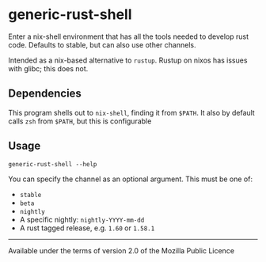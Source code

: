 # generic-rust-shell

Enter a nix-shell environment that has all the tools needed to develop rust code. Defaults to stable, but can also use other channels.

Intended as a nix-based alternative to `rustup`. Rustup on nixos has issues with glibc; this does not.

## Dependencies

This program shells out to `nix-shell`, finding it from `$PATH`. It also by default calls `zsh` from `$PATH`, but this is configurable

## Usage

`generic-rust-shell --help`

You can specify the channel as an optional argument. This must be one of:
- `stable`
- `beta`
- `nightly`
- A specific nightly: `nightly-YYYY-mm-dd`
- A rust tagged release, e.g. `1.60` or `1.58.1`

---

Available under the terms of version 2.0 of the Mozilla Public Licence
